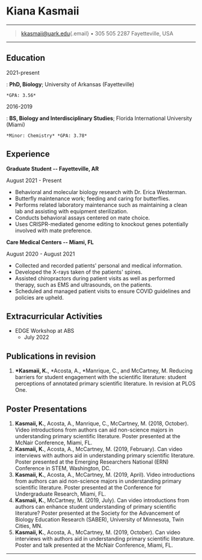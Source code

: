 # Kiana Kasmaii

------------------------------------------------------------------------

> [kkasmaii\@uark.edu](mailto:kkasmaii@uark.edu){.email} • 305 505 2287 Fayetteville, USA

------------------------------------------------------------------------

## Education

2021-present

:   **PhD, Biology**; University of Arkansas (Fayetteville)

    *GPA: 3.56*

2016-2019

:   **BS, Biology and Interdisciplinary Studies**; Florida International University (Miami)

    *Minor: Chemistry* *GPA: 3.78*

## Experience

**Graduate Student -- Fayetteville, AR**

August 2021 - Present

-   Behavioral and molecular biology research with Dr. Erica Westerman.
-   Butterfly maintenance work; feeding and caring for butterflies.
-   Performs related laboratory maintenance such as maintaining a clean lab and assisting with equipment sterilization.
-   Conducts behavioral assays centered on mate choice.
-   Uses CRISPR-mediated genome editing to knockout genes potentially involved with mate preference.

**Care Medical Centers -- Miami, FL**

August 2020 - August 2021

-   Collected and recorded patients' personal and medical information.
-   Developed the X-rays taken of the patients' spines.
-   Assisted chiropractors during patient visits as well as performed therapy, such as EMS and ultrasounds, on the patients.
-   Scheduled and managed patient visits to ensure COVID guidelines and policies are upheld.

## Extracurricular Activities

-   EDGE Workshop at ABS
    -   July 2022

## Publications in revision

1.  **\*Kasmaii, K.**, \*Acosta, A., \*Manrique, C., and McCartney, M. Reducing barriers for student engagement with the scientific literature: student perceptions of annotated primary scientific literature. In revision at PLOS One.

## Poster Presentations

1.  **Kasmaii, K.**, Acosta, A., Manrique, C., McCartney, M. (2018, October). Video introductions from authors can aid non-science majors in understanding primary scientific literature. Poster presented at the McNair Conference, Miami, FL.
2.  **Kasmaii, K.**, Acosta, A., McCartney, M. (2019, February). Can video interviews with authors aid in understanding primary scientific literature. Poster presented at the Emerging Researchers National (ERN) Conference in STEM, Washington, DC.
3.  **Kasmaii, K.**, Acosta, A., McCartney, M. (2019, April). Video introductions from authors can aid non-science majors in understanding primary scientific literature. Poster presented at the Conference for Undergraduate Research, Miami, FL.
4.  **Kasmaii, K.**, McCartney, M. (2019, July). Can video introductions from authors can enhance student understanding of primary scientific literature? Poster presented at the Society for the Advancement of Biology Education Research (SABER), University of Minnesota, Twin Cities, MN.
5.  **Kasmaii, K.**, Acosta, A., McCartney, M. (2019, October). Can video interviews with authors aid in understanding primary scientific literature. Poster and talk presented at the McNair Conference, Miami, FL.

------------------------------------------------------------------------
